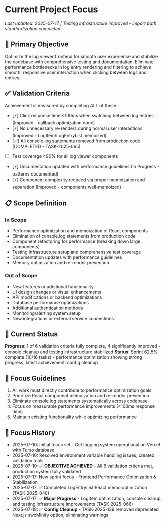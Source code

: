 # Current Project Focus

*Last updated: 2025-07-17 | Testing infrastructure improved - import path standardization completed*

## 🎯 Primary Objective
Optimize the log viewer frontend for smooth user experience and stabilize the codebase with comprehensive testing and documentation. Eliminate performance bottlenecks in log entry rendering and filtering to achieve smooth, responsive user interaction when clicking between logs and entries.

## ✅ Validation Criteria
Achievement is measured by completing ALL of these:
- [⚡] Click response time <100ms when switching between log entries (Improved - callback optimization done)
- [⚡] No unnecessary re-renders during normal user interactions (Improved - LogItem/LogEntryList memoized)
- [✅] All console.log statements removed from production code (COMPLETED - TASK-2025-065)
- [ ] Test coverage ≥90% for all log viewer components
- [⚡] Documentation updated with performance guidelines (In Progress - patterns documented)
- [⚡] Component complexity reduced via proper memoization and separation (Improved - components well-memoized)

## 📋 Scope Definition

### In Scope
- Performance optimization and memoization of React components
- Elimination of console.log statements from production code
- Component refactoring for performance (breaking down large components)
- Testing infrastructure setup and comprehensive test coverage
- Documentation updates with performance guidelines
- Memory optimization and re-render prevention

### Out of Scope
- New features or additional functionality
- UI design changes or visual enhancements  
- API modifications or backend optimizations
- Database performance optimizations
- Additional authentication methods
- Monitoring/alerting system setup
- New integrations or external service connections

## 🚧 Current Status
**Progress**: 1 of 6 validation criteria fully complete, 4 significantly improved - console cleanup and testing infrastructure stabilized
**Status**: Sprint 62.5% complete (10/16 tasks) - performance optimization showing strong progress, latest achievement: config cleanup

## 📝 Focus Guidelines
1. All work must directly contribute to performance optimization goals
2. Prioritize React component memoization and re-render prevention
3. Eliminate console.log statements systematically across codebase
4. Focus on measurable performance improvements (<100ms response time)
5. Maintain existing functionality while optimizing performance

## 🔄 Focus History
- 2025-07-10: Initial focus set - Get logging system operational on Vercel with Turso database
- 2025-07-10: Resolved environment variable handling issues, created validation tools
- 2025-07-10: ✅ **OBJECTIVE ACHIEVED** - All 6 validation criteria met, production system fully validated
- 2025-07-17: New sprint focus - Frontend Performance Optimization & Stabilization
- 2025-07-17: ✅ Completed LogEntryList React.memo optimization (TASK-2025-048)
- 2025-07-17: ✅ **Major Progress** - LogItem optimization, console cleanup, and testing infrastructure improvements (TASK-2025-066)
- 2025-07-18: ✅ **Config Cleanup** - TASK-2025-139 removed deprecated Next.js swcMinify option, eliminating warnings